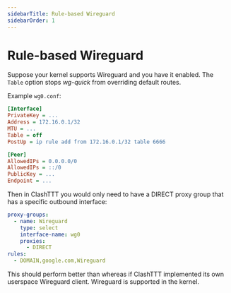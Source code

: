 ```yaml
---
sidebarTitle: Rule-based Wireguard
sidebarOrder: 1
---
```


# Rule-based Wireguard

Suppose your kernel supports Wireguard and you have it enabled. The `Table` option stops _wg-quick_ from overriding default routes.

Example `wg0.conf`:

```ini
[Interface]
PrivateKey = ...
Address = 172.16.0.1/32
MTU = ...
Table = off
PostUp = ip rule add from 172.16.0.1/32 table 6666

[Peer]
AllowedIPs = 0.0.0.0/0
AllowedIPs = ::/0
PublicKey = ...
Endpoint = ...
```

Then in ClashTTT you would only need to have a DIRECT proxy group that has a specific outbound interface:

```yaml
proxy-groups:
  - name: Wireguard
    type: select
    interface-name: wg0
    proxies:
      - DIRECT
rules:
  - DOMAIN,google.com,Wireguard
```

This should perform better than whereas if ClashTTT implemented its own userspace Wireguard client. Wireguard is supported in the kernel.
